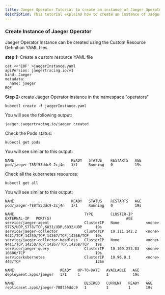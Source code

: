 ```yaml
---
title: Jaeger Operator Tutorial to create an instance of Jaeger Operator
description: This tutorial explains how to create an instance of Jaeger Operator
---
```


### Create Instance of Jaeger Operator

Jaeger Operator Instance can be created using the Custom Resource Definition YAML files.

**step 1:** Create a custom resource YAML file

```execute
cat <<'EOF' >jaegerInstance.yaml 
apiVersion: jaegertracing.io/v1
kind: Jaeger
metadata:
  name: jaeger
EOF
```

**Step 2:** create Jaeger Operator instance in the namespace "operators"

```execute
kubectl create -f jaegerInstance.yaml 
```

You will see the following output:

```
jaeger.jaegertracing.io/jaeger created
```

Check the Pods status:

```execute
kubectl get pods
```

You will see similar to this output:

```
NAME                          READY   STATUS    RESTARTS   AGE
pod/jaeger-788f55ddc9-2cj4n   1/1     Running   0          19s
```

Check all the kubernetes resources:

```execute
kubectl get all
```


You will see similar to this output:

```
NAME                          READY   STATUS    RESTARTS   AGE
pod/jaeger-788f55ddc9-2cj4n   1/1     Running   0          19s

NAME                                TYPE        CLUSTER-IP      EXTERNAL-IP   PORT(S)                                  AGE
service/jaeger-agent                ClusterIP   None            <none>        5775/UDP,5778/TCP,6831/UDP,6832/UDP      19s
service/jaeger-collector            ClusterIP   10.111.142.2    <none>        9411/TCP,14250/TCP,14267/TCP,14268/TCP   19s
service/jaeger-collector-headless   ClusterIP   None            <none>        9411/TCP,14250/TCP,14267/TCP,14268/TCP   19s
service/jaeger-query                ClusterIP   10.109.253.83   <none>        16686/TCP                                19s
service/kubernetes                  ClusterIP   10.96.0.1       <none>        443/TCP                                  126m

NAME                     READY   UP-TO-DATE   AVAILABLE   AGE
deployment.apps/jaeger   1/1     1            1           19s

NAME                                DESIRED   CURRENT   READY   AGE
replicaset.apps/jaeger-788f55ddc9   1         1         1       19s
```
